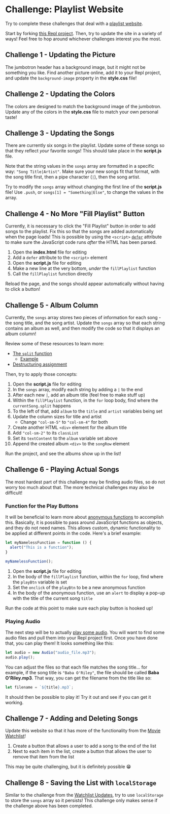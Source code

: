 # Challenge: Playlist Website
Try to complete these challenges that deal with a [playlist website](https://the-best-songs.hylandoutreach.repl.co/).

Start by forking [this Repl project](https://replit.com/@HylandOutreach/the-best-songs). Then, try to update the site in a variety of ways! Feel free to hop around whichever challenges interest you the most.

## Challenge 1 - Updating the Picture
The jumbotron header has a background image, but it might not be something you like. Find another picture online, add it to your Repl project, and update the `background-image` property in the **style.css** file!

## Challenge 2 - Updating the Colors
The colors are designed to match the background image of the jumbotron. Update any of the colors in the **style.css** file to match your own personal taste!

## Challenge 3 - Updating the Songs
There are currently six songs in the playlist. Update some of these songs so that they reflect _your_ favorite songs! This should take place in the **script.js** file.

Note that the string values in the `songs` array are formatted in a specific way: `"Song Title|Artist"`. Make sure your new songs fit that format, with the song title first, then a pipe character (`|`), then the song artist.

Try to modify the `songs` array without changing the first line of the **script.js** file! Use `.push`, or `songs[1] = "Something|Else"`, to change the values in the array.

## Challenge 4 - No More "Fill Playlist" Button
Currently, it is necessary to click the "Fill Playlist" button in order to add songs to the playlist. Fix this so that the songs are added automatically when the page loads! This is possible by using the `<script>` [`defer`](https://www.w3schools.com/tags/att_script_defer.asp) attribute to make sure the JavaScript code runs _after_ the HTML has been parsed. 

1. Open the **index.html** file for editing
1. Add a `defer` attribute to the `<script>` element
1. Open the **script.js** file for editing
1. Make a new line at the very bottom, _under_ the `fillPlaylist` function
1. Call the `fillPlaylist` function directly

Reload the page, and the songs should appear automatically without having to click a button!

## Challenge 5 - Album Column
Currently, the `songs` array stores two pieces of information for each song - the song title, and the song artist. Update the `songs` array so that each string contains an album as well, and then modify the code so that it displays an album column!

Review some of these resources to learn more:

- [The `split` function](https://www.w3schools.com/jsref/jsref_split.asp)
    - [Example](https://www.w3schools.com/jsref/tryit.asp?filename=tryjsref_split)
- [Destructuring assignment](https://developer.mozilla.org/en-US/docs/Web/JavaScript/Reference/Operators/Destructuring_assignment)

Then, try to apply those concepts:

1. Open the **script.js** file for editing
1. In the `songs` array, modify each string by adding a `|` to the end
1. After each new `|`, add an album title (feel free to make stuff up)
1. Within the `fillPlaylist` function, in the `for` loop body, find where the `currentSong.split` happens
1. To the left of that, add `album` to the `title` and `artist` variables being set
1. Update the column sizes for title and artist
    - Change `"col-sm-5"` to `"col-sm-4"` for both
1. Create another HTML `<div>` element for the album title
1. Add `"col-sm-2"` to its `classList`
1. Set its `textContent` to the `album` variable set above
1. Append the created album `<div>` to the `songRow` element

Run the project, and see the albums show up in the list!

## Challenge 6 - Playing Actual Songs
The most hardest part of this challenge may be finding audio files, so do not worry too much about that. The more technical challenges may also be difficult!

### Function for the Play Buttons
It will be beneficial to learn more about [anonymous functions](https://www.javatpoint.com/javascript-anonymous-functions) to accomplish this. Basically, it is possible to pass around JavaScript functions as objects, and they do not need names. This allows custom, dynamic functionality to be applied at different points in the code. Here's a brief example:

```js
let myNamelessFunction = function () {
  alert("This is a function");
}

myNamelessFunction();
```

1. Open the **script.js** file for editing
1. In the body of the `fillPlaylist` function, within the `for` loop, find where the `playBtn` variable is set
1. Set the `onclick` of the `playBtn` to be a new anonymous function
1. In the body of the anonymous function, use an `alert` to display a pop-up with the title of the current song `title`

Run the code at this point to make sure each play button is hooked up!

### Playing Audio
The next step will be to actually [play some audio](https://stackoverflow.com/a/18628124). You will want to find some audio files and pull them into your Repl project first. Once you have done that, you can play them! It looks something like this:

```js
let audio = new Audio("audio_file.mp3");
audio.play();
```

You can adjust the files so that each file matches the song title... for example, if the song title is `"Baba O'Riley"`, the file should be called **Baba O'Riley.mp3**. That way, you can get the filename from the title like so:

```js
let filename = `${title}.mp3`;
```

It should then be possible to play it! Try it out and see if you can get it working.

## Challenge 7 - Adding and Deleting Songs
Update this website so that it has more of the functionality from the [Movie Watchlist](WatchlistCodeAlong.md)!

1. Create a button that allows a user to add a song to the end of the list
1. Next to each item in the list, create a button that allows the user to remove that item from the list

This may be quite challenging, but it is definitely possible 😁

## Challenge 8 - Saving the List with `localStorage`
Similar to the challenge from the [Watchlist Updates](WatchlistUpdates.md), try to use `localStorage` to store the `songs` array so it persists! This challenge only makes sense if the challenge above has been completed.
